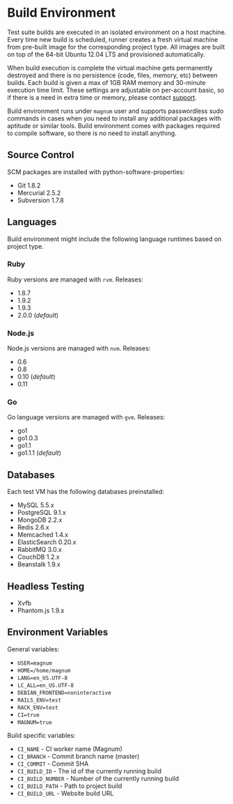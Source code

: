 # Build Environment

Test suite builds are executed in an isolated environment on a host machine. 
Every time new build is scheduled, runner creates a fresh virtual machine from pre-built 
image for the corresponding project type. All images are built on top of the 64-bit 
Ubuntu 12.04 LTS and provisioned automatically. 

When build execution is complete the virtual machine gets permanently destroyed and 
there is no persistence (code, files, memory, etc) between builds. Each build is 
given a max of 1GB RAM memory and 30-minute execution time limit. These settings 
are adjustable on per-account basic, so if there is a need in extra time or memory, 
please contact [support](/support).

Build environment runs under `magnum` user and supports passwordless sudo commands 
in cases when you need to install any additional packages with aptitude or similar tools. 
Build environment comes with packages required to compile software, so there is no need 
to install anything.

## Source Control

SCM packages are installed with python-software-properties:

- Git 1.8.2
- Mercurial 2.5.2
- Subversion 1.7.8

## Languages

Build environment might include the following language runtimes based on project
type.

### Ruby

Ruby versions are managed with `rvm`. Releases:

- 1.8.7
- 1.9.2
- 1.9.3
- 2.0.0 (*default*)

### Node.js

Node.js versions are managed with `nvm`. Releases:

- 0.6
- 0.8
- 0.10 (*default*)
- 0.11

### Go

Go language versions are managed with `gvm`. Releases:

- go1
- go1.0.3
- go1.1
- go1.1.1 (*default*)

## Databases

Each test VM has the following databases preinstalled:

- MySQL 5.5.x
- PostgreSQL 9.1.x
- MongoDB 2.2.x
- Redis 2.6.x
- Memcached 1.4.x
- ElasticSearch 0.20.x
- RabbitMQ 3.0.x
- CouchDB 1.2.x
- Beanstalk 1.9.x

## Headless Testing

- Xvfb
- Phantom.js 1.9.x

## Environment Variables

General variables:

- `USER=magnum`
- `HOME=/home/magnum`
- `LANG=en_US.UTF-8`
- `LC_ALL=en_US.UTF-8`
- `DEBIAN_FRONTEND=noninteractive`
- `RAILS_ENV=test`
- `RACK_ENV=test`
- `CI=true`
- `MAGNUM=true`

Build specific variables:

- `CI_NAME`         - CI worker name (Magnum)
- `CI_BRANCH`       - Commit branch name (master)
- `CI_COMMIT`       - Commit SHA
- `CI_BUILD_ID`     - The id of the currently running build
- `CI_BUILD_NUMBER` - Number of the currently running build
- `CI_BUILD_PATH`   - Path to project build
- `CI_BUILD_URL`    - Website build URL